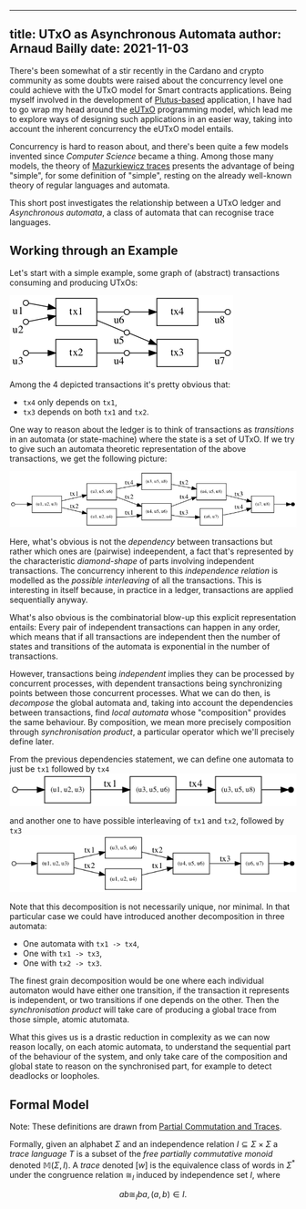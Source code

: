 ------------
title: UTxO as Asynchronous Automata
author: Arnaud Bailly
date: 2021-11-03
------------

There's been somewhat of a stir recently in the Cardano and crypto community as some doubts were raised about the concurrency level one could achieve with the UTxO model for Smart contracts applications. Being myself involved in the development of [Plutus-based](https://github.com/input-output-hk/plutus) application, I have had to go wrap my head around the [eUTxO](https://iohk.io/en/research/library/papers/the-extended-utxo-model/) programming model, which lead me to explore ways of designing such applications in an easier way, taking into account the inherent concurrency the eUTxO model entails.

Concurrency is hard to reason about, and there's been quite a few models invented since _Computer Science_ became a thing. Among those many models, the theory of [Mazurkiewicz traces](https://en.wikipedia.org/wiki/Trace_theory) presents the advantage of being "simple", for some definition of "simple", resting on the already well-known theory of regular languages and automata.

This short post investigates the relationship between a UTxO ledger and _Asynchronous automata_, a class of automata that can recognise trace languages.

## Working through an Example

Let's start with a simple example, some graph of (abstract) transactions consuming and producing UTxOs:

![](/images/txs.png)

Among the 4 depicted transactions it's pretty obvious that:
  * `tx4` only depends on `tx1`,
  * `tx3` depends on both `tx1` and `tx2`.

One way to reason about the ledger is to think of transactions as _transitions_ in an automata (or state-machine) where the state is a set of UTxO. If we try to give such an automata theoretic representation of the above transactions, we get the following picture:

![](/images/automata.png)

Here, what's obvious is not the _dependency_ between transactions but rather which ones are (pairwise) indeependent, a fact that's represented by the characteristic _diamond-shape_ of parts involving independent transactions. The concurrency inherent to this _independence relation_ is modelled as the _possible interleaving_ of all the transactions. This is interesting in itself because, in practice in a ledger, transactions are applied sequentially anyway.

What's also obvious is the combinatorial blow-up this explicit representation entails: Every pair of independent transactions can happen in any order, which means that if all transactions are independent then the number of states and transitions of the automata is exponential in the number of transactions.

However, transactions being _independent_ implies they can be processed by concurrent processes, with dependent transactions being  synchronizing points between those concurrent processes. What we can do then, is _decompose_ the global automata and, taking into account the dependencies between transactions, find _local automata_ whose "composition" provides the same behaviour. By composition, we mean more precisely composition through _synchronisation product_, a particular operator which we'll precisely define later.

From the previous dependencies statement, we can define one automata to just be `tx1` followed by `tx4`
![](/images/automata2.png)

and another one to have possible interleaving of `tx1` and `tx2`, followed by `tx3`
![](/images/automata1.png)

Note that this decomposition is not necessarily unique, nor minimal. In that particular case we could have introduced another decomposition in three automata:

* One automata with `tx1 -> tx4`,
* One with `tx1 -> tx3`,
* One with `tx2 -> tx3`.

The finest grain decomposition would be one where each individual automaton would have either one transition, if the transaction it represents is independent, or two transitions if one depends on the  other. Then the _synchronisation product_ will take care of producing a global trace from those simple, atomic atutomata.

What this gives us is a drastic reduction in complexity as we can now reason locally, on each atomic automata, to understand the sequential part of the behaviour of the system, and only take care of the composition and global state to reason on the synchronised part, for example to detect deadlocks or loopholes.

## Formal Model

Note: These definitions are drawn from [Partial Commutation and Traces](https://www.researchgate.net/publication/280851316_Partial_Commutation_and_Traces).

Formally, given an alphabet $\Sigma$ and an independence relation $I \subseteq \Sigma \times \Sigma$ a _trace language_ $T$ is a subset of the _free partially commutative monoid_ denoted $\mathbb{M}(\Sigma, I)$. A _trace_ denoted $[w]$ is the equivalence class of words in $\Sigma^*$ under the congruence relation $\cong_I$ induced by independence set $I$, where

$$ab \cong_I ba, (a,b) \in I.$$
